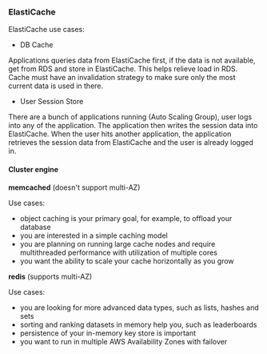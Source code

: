### ElastiCache

ElastiCache use cases:

- DB Cache

Applications queries data from ElastiCache first, if the data is not available, get from RDS and store in ElastiCache. This helps relieve load in RDS. Cache must have an invalidation strategy to make sure only the most current data is used in there.

- User Session Store

There are a bunch of applications running (Auto Scaling Group), user logs into any of the application. The application then writes the session data into ElastiCache. When the user hits another application, the application retrieves the session data from ElastiCache and the user is already logged in.

#### Cluster engine

__memcached__ (doesn't support multi-AZ)

Use cases:
  - object caching is your primary goal, for example, to offload your database
  - you are interested in a simple caching model
  - you are planning on running large cache nodes and require multithreaded performance with utilization of multiple cores
  - you want the ability to scale your cache horizontally as you grow

__redis__ (supports multi-AZ)

Use cases:
  - you are looking for more advanced data types, such as lists, hashes and sets
  - sorting and ranking datasets in memory help you, such as leaderboards
  - persistence of your in-memory key store is important
  - you want to run in multiple AWS Availability Zones with failover
